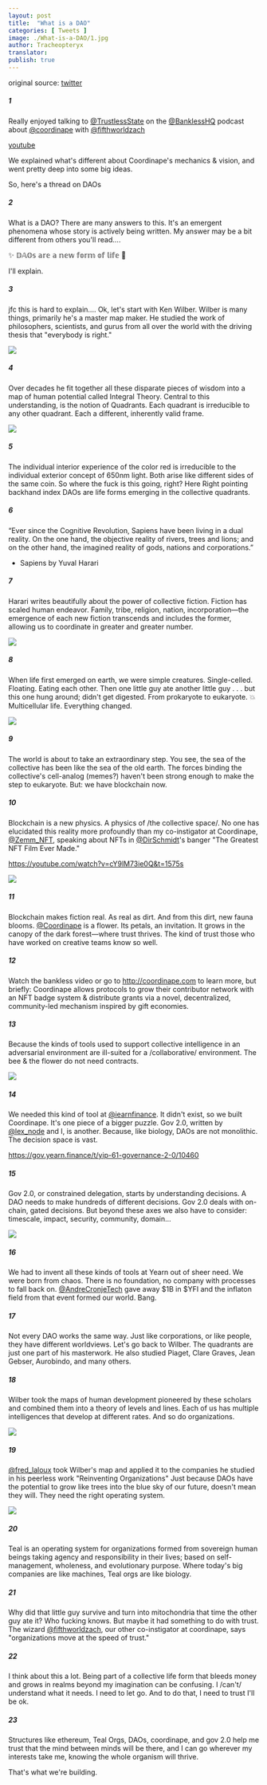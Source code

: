 ```yaml
---
layout: post
title:  "What is a DAO"
categories: [ Tweets ]
image: ./What-is-a-DAO/1.jpg
author: Tracheopteryx
translator:
publish: true
---
```


original source: [twitter](https://twitter.com/tracheopteryx/status/1410243752434753547)

##### 1
Really enjoyed talking to [@TrustlessState](https://twitter.com/TrustlessState) on the [@BanklessHQ](https://twitter.com/BanklessHQ) podcast about [@coordinape](https://twitter.com/coordinape) with [@fifthworldzach](https://twitter.com/fifthworldzach)

[youtube](https://www.youtube.com/watch?v=JM0zF3AzFno)

We explained what's different about Coordinape's mechanics & vision, and went pretty deep into some big ideas.

So, here's a thread on DAOs

##### 2
What is a DAO? There are many answers to this. It's an emergent phenomena whose story is actively being written. My answer may be a bit different from others you'll read....

✨ 𝔻𝔸𝕆𝕤 𝕒𝕣𝕖 𝕒 𝕟𝕖𝕨 𝕗𝕠𝕣𝕞 𝕠𝕗 𝕝𝕚𝕗𝕖 🧫

I'll explain.

##### 3
jfc this is hard to explain.... Ok, let's start with Ken Wilber. Wilber is many things, primarily he's a master map maker. He studied the work of philosophers, scientists, and gurus from all over the world with the driving thesis that "everybody is right."

![](1.jpg)

##### 4
Over decades he fit together all these disparate pieces of wisdom into a map of human potential called Integral Theory. Central to this understanding, is the notion of Quadrants. Each quadrant is irreducible to any other quadrant. Each a different, inherently valid frame.

![](2.jpg)

##### 5
The individual interior experience of the color red is irreducible to the individual exterior concept of 650nm light. Both arise like different sides of the same coin. So where the fuck is this going, right? Here Right pointing backhand index DAOs are life forms emerging in the collective quadrants.

##### 6
“Ever since the Cognitive Revolution, Sapiens have been living in a dual reality. On the one hand, the objective reality of rivers, trees and lions; and on the other hand, the imagined reality of gods, nations and corporations.”
- Sapiens by Yuval Harari

##### 7
Harari writes beautifully about the power of collective fiction. Fiction has scaled human endeavor. Family, tribe, religion, nation, incorporation—the emergence of each new fiction transcends and includes the former, allowing us to coordinate in greater and greater number.

![](3.jpg)

##### 8
When life first emerged on earth, we were simple creatures. Single-celled. Floating. Eating each other. Then one little guy ate another little guy . . . but this one hung around; didn't get digested. From prokaryote to eukaryote. 💥 Multicellular life. Everything changed.

![](4.jpg)

##### 9
The world is about to take an extraordinary step. You see, the sea of the collective has been like the sea of the old earth. The forces binding the collective's cell-analog (memes?) haven't been strong enough to make the step to eukaryote. But: we have blockchain now.

##### 10
Blockchain is a new physics. A physics of /the collective space/. No one has elucidated this reality more profoundly than my co-instigator at Coordinape, [@Zemm_NFT](https://twitter.com/Zemm_NFT), speaking about NFTs in [@DirSchmidt](https://twitter.com/DirSchmidt)'s banger "The Greatest NFT Film Ever Made."

https://youtube.com/watch?v=cY9lM73ie0Q&t=1575s

![](5.jpg)

##### 11
Blockchain makes fiction real. As real as dirt. And from this dirt, new fauna blooms. [@Coordinape](https://twitter.com/coordinape) is a flower. Its petals, an invitation. It grows in the canopy of the dark forest—where trust thrives. The kind of trust those who have worked on creative teams know so well.

##### 12

Watch the bankless video or go to http://coordinape.com to learn more, but briefly: Coordinape allows protocols to grow their contributor network with an NFT badge system & distribute grants via a novel, decentralized, community-led mechanism inspired by gift economies.

##### 13
Because the kinds of tools used to support collective intelligence in an adversarial environment are ill-suited for a /collaborative/ environment. The bee & the flower do not need contracts.

![](6.jpg)

##### 14
We needed this kind of tool at [@iearnfinance](https://twitter.com/iearnfinance). It didn't exist, so we built Coordinape. It's one piece of a bigger puzzle. Gov 2.0, written by [@lex_node](https://twitter.com/lex_node) and I, is another. Because, like biology, DAOs are not monolithic. The decision space is vast.

https://gov.yearn.finance/t/yip-61-governance-2-0/10460

##### 15
Gov 2.0, or constrained delegation, starts by understanding decisions. A DAO needs to make hundreds of different decisions. Gov 2.0 deals with on-chain, gated decisions. But beyond these axes we also have to consider: timescale, impact, security, community, domain...

![](7.png)

##### 16
We had to invent all these kinds of tools at Yearn out of sheer need. We were born from chaos. There is no foundation, no company with processes to fall back on. [@AndreCronjeTech](https://twitter.com/AndreCronjeTech) gave away $1B in $YFI and the inflaton field from that event formed our world. Bang.

##### 17
Not every DAO works the same way. Just like corporations, or like people, they have different worldviews. Let's go back to Wilber. The quadrants are just one part of his masterwork. He also studied Piaget, Clare Graves, Jean Gebser, Aurobindo, and many others.

##### 18
Wilber took the maps of human development pioneered by these scholars and combined them into a theory of levels and lines. Each of us has multiple intelligences that develop at different rates. And so do organizations.

![](8.jpg)

##### 19
[@fred_laloux](https://twitter.com/fred_laloux) took Wilber's map and applied it to the companies he studied in his peerless work "Reinventing Organizations" Just because DAOs have the potential to grow like trees into the blue sky of our future, doesn't mean they will. They need the right operating system.

![](9.png)

##### 20
Teal is an operating system for organizations formed from sovereign human beings taking agency and responsibility in their lives; based on self-management, wholeness, and evolutionary purpose. Where today's big companies are like machines, Teal orgs are like biology.

##### 21
Why did that little guy survive and turn into mitochondria that time the other guy ate it? Who fucking knows. But maybe it had something to do with trust. The wizard [@fifthworldzach](https://twitter.com/fifthworldzach), our other co-instigator at coordinape, says "organizations move at the speed of trust."

##### 22
I think about this a lot. Being part of a collective life form that bleeds money and grows in realms beyond my imagination can be confusing. I /can't/ understand what it needs. I need to let go. And to do that, I need to trust I'll be ok.


##### 23
Structures like ethereum, Teal Orgs, DAOs, coordinape, and gov 2.0 help me trust that the mind between minds will be there, and I can go wherever my interests take me, knowing the whole organism will thrive.

That's what we're building.

